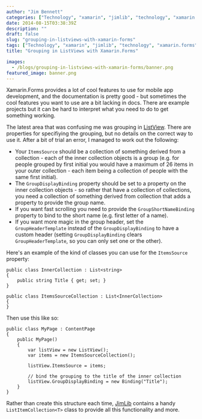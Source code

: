 ```yaml
---
author: "Jim Bennett"
categories: ["Technology", "xamarin", "jimlib", "technology", "xamarin.forms", "ListView"]
date: 2014-08-15T03:38:39Z
description: ""
draft: false
slug: "grouping-in-listviews-with-xamarin-forms"
tags: ["Technology", "xamarin", "jimlib", "technology", "xamarin.forms", "ListView"]
title: "Grouping in ListViews with Xamarin.Forms"

images:
  - /blogs/grouping-in-listviews-with-xamarin-forms/banner.png
featured_image: banner.png
---
```



Xamarin.Forms provides a lot of cool features to use for mobile app development, and the documentation is pretty good - but sometimes the cool features you want to use are a bit lacking in docs.  There are example projects but it can be hard to interpret what you need to do to get something working.

The latest area that was confusing me was grouping in [ListView](http://iosapi.xamarin.com/?link=T%3aXamarin.Forms.ListView).  There are properties for specifiying the grouping, but no details on the correct way to use it.  After a bit of trial an error, I managed to work out the following:

* Your `ItemsSource` should be a collection of something derived from a collection - each of the inner collection objects is a group (e.g. for people grouped by first initial you would have a maximum of 26 items in your outer collection - each item being a collection of people with the same first initial).
* The `GroupDisplayBinding`	property should be set to a property on the inner collection objects - so rather that have a collection of collections, you need a collection of something derived from collection that adds a property to provide the group name.
* If you want fast scrolling you need to provide the `GroupShortNameBinding` property to bind to the short name (e.g. first letter of a name).
* If you want more magic in the group header, set the `GroupHeaderTemplate` instead of the `GroupDisplayBinding` to have a custom header (setting `GroupDisplayBinding` clears `GroupHeaderTemplate`, so you can only set one or the other).

Here's an example of the kind of classes you can use for the `ItemsSource` property:

```
public class InnerCollection : List<string>
{
	public string Title { get; set; }
}

public class ItemsSourceCollection : List<InnerCollection>
{
}
```

Then use this like so:

```
public class MyPage : ContentPage
{
	public MyPage()
    {
    	var listView = new ListView();
        var items = new ItemsSourceCollection();
        
        listView.ItemsSource = items;
        
        // bind the grouping to the title of the inner collection
        listView.GroupDisplayBinding = new Binding("Title");
    }
}
```

Rather than create this structure each time, [JimLib](https://www.nuget.org/packages/JimBobBennett.JimLib/) contains a handy `ListItemCollection<T>` class to provide all this functionality and more.

